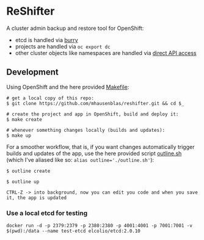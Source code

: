 # ReShifter

A cluster admin backup and restore tool for OpenShift:

- etcd is handled via [burry](http://burry.sh)
- projects are handled via `oc export dc`
- other cluster objects like namespaces are handled via [direct API access](https://github.com/kubernetes/client-go)

## Development

Using OpenShift and the here provided [Makefile](Makefile):

```
# get a local copy of this repo:
$ git clone https://github.com/mhausenblas/reshifter.git && cd $_

# create the project and app in OpenShift, build and deploy it:
$ make create

# whenever something changes locally (builds and updates):
$ make up
```

For a smoother workflow, that is, if you want changes automatically trigger builds and updates of the app, use the here provided script [outline.sh](outline.sh) (which I've aliased like so: `alias outline='./outline.sh'`):

```
$ outline create

$ outline up

CTRL-Z -> into background, now you can edit you code and when you save it, the app is updated
```

### Use a local etcd for testing

```
docker run -d -p 2379:2379 -p 2380:2380 -p 4001:4001 -p 7001:7001 -v $(pwd):/data --name test-etcd elcolio/etcd:2.0.10
```
